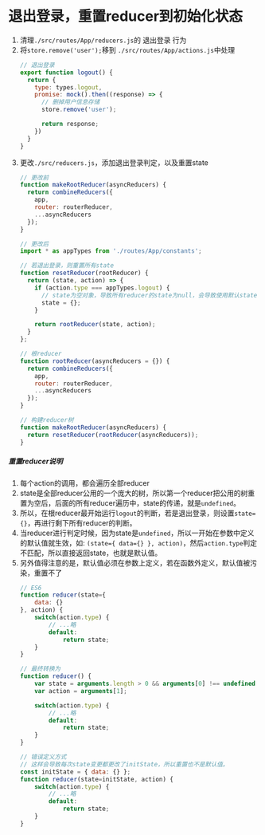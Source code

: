 # 退出登录，重置reducer到初始化状态
1. 清理`./src/routes/App/reducers.js`的 退出登录 行为
2. 将`store.remove('user');`移到 `./src/routes/App/actions.js`中处理
    ```javascript
    // 退出登录
    export function logout() {
      return {
        type: types.logout,
        promise: mock().then((response) => {
          // 删掉用户信息存储
          store.remove('user');

          return response;
        })
      }
    }
    ```
3. 更改`./src/reducers.js`，添加退出登录判定，以及重置state
    ```javascript
    // 更改前
    function makeRootReducer(asyncReducers) {
      return combineReducers({
        app,
        router: routerReducer,
        ...asyncReducers
      });
    }

    // 更改后
    import * as appTypes from './routes/App/constants';

    // 若退出登录，则重置所有state
    function resetReducer(rootReducer) {
      return (state, action) => {
        if (action.type === appTypes.logout) {
          // state为空对象，导致所有reducer的state为null，会导致使用默认state
          state = {};
        }

        return rootReducer(state, action);
      }
    };

    // 根reducer
    function rootReducer(asyncReducers = {}) {
      return combineReducers({
        app,
        router: routerReducer,
        ...asyncReducers
      });
    }

    // 构建reducer树
    function makeRootReducer(asyncReducers) {
      return resetReducer(rootReducer(asyncReducers));
    }
    ```
##### 重置reducer说明

1. 每个action的调用，都会遍历全部reducer
2. state是全部reducer公用的一个庞大的树，所以第一个reducer把公用的树重置为空后，后面的所有reducer遍历中，state的传递，就是`undefined`。
3. 所以，在根reducer最开始运行`logout`的判断，若是退出登录，则设置`state={}`，再进行剩下所有reducer的判断。
4. 当reducer进行判定时候，因为state是`undefined`，所以一开始在参数中定义的默认值就生效，如: `(state={ data={} }, action)`，然后`action.type`判定不匹配，所以直接返回state，也就是默认值。
5. 另外值得注意的是，默认值必须在参数上定义，若在函数外定义，默认值被污染，重置不了
    ```javascript
    // ES6
    function reducer(state={
        data: {}
    }, action) {
        switch(action.type) {
            // ...略
            default:
                return state;
        }
    }

    // 最终转换为
    function reducer() {
        var state = arguments.length > 0 && arguments[0] !== undefined ? arguments[0] : { data: {} };
        var action = arguments[1];

        switch(action.type) {
            // ...略
            default:
                return state;
        }
    }

    // 错误定义方式
    // 这样会导致每次state变更都更改了initState，所以重置也不是默认值。
    const initState = { data: {} };
    function reducer(state=initState, action) {
        switch(action.type) {
            // ...略
            default:
                return state;
        }
    }
    ```
